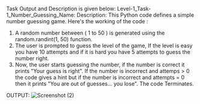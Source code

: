Task Output and Description is given below:
Level-1_Task-1_Number_Guessing_Name:
Description:
This Python code defines a simple number guessing game. Here's the working of the code :
1) A random number between ( 1 to 50 ) is generated using the random.randint(1, 50) function.
2) The user is prompted to guess the level of the game, If the level is easy you have 10 attempts and if it is hard you have 5 attempts to guess the number right.
3)  Now, the user starts guessing the number, if the number is correct it prints "Your guess is right". If the number is incorrect and attemps > 0 the code gives a hint but if the number is incorrect and attempts = 0 then it prints "You are out of guesses... you lose". The code Terminates.

OUTPUT:
![Screenshot (2)](https://github.com/Gnanapriya177/TAI-IP/assets/133194111/d3982e43-2097-4a42-bd78-f4800ee4a4cf)


